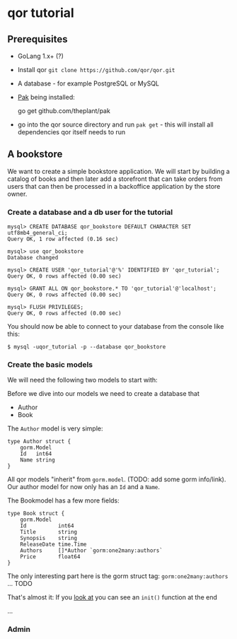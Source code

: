 # qor tutorial

## Prerequisites

* GoLang 1.x+ (?)

* Install qor `git clone https://github.com/qor/qor.git`

* A database - for example PostgreSQL or MySQL

* [Pak](https://github.com/theplant/pak) being installed:

    go get github.com/theplant/pak

* go into the qor source directory and run `pak get` - this will install all dependencies qor itself needs to run

## A bookstore

We want to create a simple bookstore application. We will start by building a catalog of books and then later add a storefront that can take orders from users that can then be processed in a backoffice application by the store owner.

### Create a database and a db user for the tutorial

    mysql> CREATE DATABASE qor_bookstore DEFAULT CHARACTER SET utf8mb4_general_ci;
    Query OK, 1 row affected (0.16 sec)

    mysql> use qor_bookstore
    Database changed

    mysql> CREATE USER 'qor_tutorial'@'%' IDENTIFIED BY 'qor_tutorial';
    Query OK, 0 rows affected (0.00 sec)

    mysql> GRANT ALL ON qor_bookstore.* TO 'qor_tutorial'@'localhost';
    Query OK, 0 rows affected (0.00 sec)

    mysql> FLUSH PRIVILEGES;
    Query OK, 0 rows affected (0.00 sec)

You should now be able to connect to your database from the console like this:

    $ mysql -uqor_tutorial -p --database qor_bookstore

### Create the basic models

We will need the following two models to start with:

Before we dive into our models we need to create a database that

* Author
* Book

The `Author` model is very simple:

    type Author struct {
	    gorm.Model
	    Id   int64
	    Name string
    }

All qor models "inherit" from `gorm.model`. (TODO: add some gorm info/link).
Our author model for now only has an `Id` and a `Name`.

The Bookmodel has a few more fields:

    type Book struct {
    	gorm.Model
    	Id          int64
    	Title       string
    	Synopsis    string
    	ReleaseDate time.Time
    	Authors     []*Author `gorm:one2many:authors`
    	Price       float64
    }

The only interesting part here is the gorm struct tag: `gorm:one2many:authors` ... TODO

That's almost it: If you [look at](https://github.com/fvbock/qor/tree/master/example/tutorial/models.go) you can see an `init()` function at the end

...

### Admin
